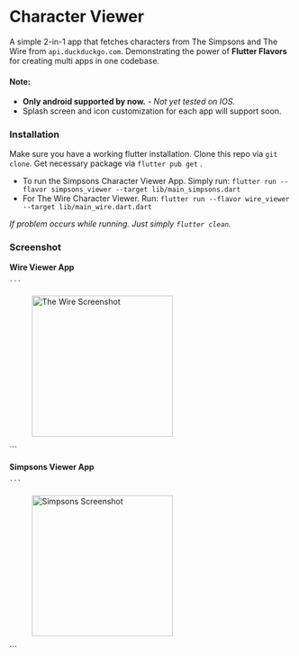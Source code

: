 # Character Viewer

A simple 2-in-1 app that fetches characters from The Simpsons and The Wire from `api.duckduckgo.com`. Demonstrating the power of **Flutter Flavors** for creating multi apps in one codebase.

#### Note:

- **Only android supported by now.** - _Not yet tested on IOS._
- Splash screen and icon customization for each app will support soon.

### Installation

Make sure you have a working flutter installation. Clone this repo via `git clone`. Get necessary package via `flutter pub get` .

- To run the Simpsons Character Viewer App. Simply run:
  `flutter run --flavor simpsons_viewer --target lib/main_simpsons.dart`
- For The Wire Character Viewer. Run:
  `flutter run --flavor wire_viewer --target lib/main_wire.dart.dart`

_If problem occurs while running. Just simply `flutter clean`._

### Screenshot

**Wire Viewer App**

    ```

<figure>
    <img src="https://i.ibb.co/9Zqjj0V/the-wire-demo.gif"
         alt="The Wire Screenshot" width="250"/>
</figure>
	```

**Simpsons Viewer App**

    ```

<figure>
    <img src="https://i.ibb.co/Lrh4rMr/simpsons-demo.gif"
         alt="Simpsons Screenshot" width="250" />
</figure>
	```

